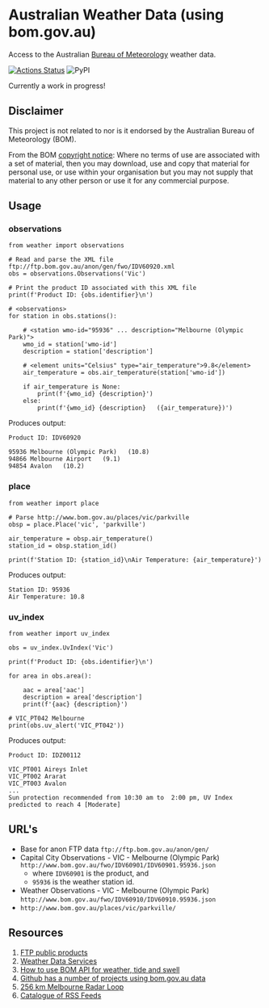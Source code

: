 # Australian Weather Data (using bom.gov.au)
Access to the Australian [Bureau of Meteorology](https://bom.gov.au/) weather data.

[![Actions Status](https://github.com/tonyallan/weather-au/workflows/weather-au-build/badge.svg)](https://github.com/tonyallan/weather-au/actions)
![PyPI](https://img.shields.io/pypi/v/weather-au)

Currently a work in progress!

## Disclaimer

This project is not related to nor is it endorsed by the Australian Bureau of Meteorology (BOM). 

From the BOM [copyright notice](http://reg.bom.gov.au/other/copyright.shtml): Where no terms of use are associated with a set of material, then you may download, use and copy that material for personal use, or use within your organisation but you may not supply that material to any other person or use it for any commercial purpose.

## Usage

### observations

```python3
from weather import observations

# Read and parse the XML file ftp://ftp.bom.gov.au/anon/gen/fwo/IDV60920.xml
obs = observations.Observations('Vic')

# Print the product ID associated with this XML file
print(f'Product ID: {obs.identifier}\n')

# <observations>
for station in obs.stations():

    # <station wmo-id="95936" ... description="Melbourne (Olympic Park)">
    wmo_id = station['wmo-id']                                  
    description = station['description']

    # <element units="Celsius" type="air_temperature">9.8</element>
    air_temperature = obs.air_temperature(station['wmo-id'])

    if air_temperature is None:
        print(f'{wmo_id} {description}')
    else:
        print(f'{wmo_id} {description}   ({air_temperature})')
```

Produces output:
```
Product ID: IDV60920

95936 Melbourne (Olympic Park)   (10.8)
94866 Melbourne Airport   (9.1)
94854 Avalon   (10.2)
```

### place

```python3
from weather import place

# Parse http://www.bom.gov.au/places/vic/parkville
obsp = place.Place('vic', 'parkville')

air_temperature = obsp.air_temperature()
station_id = obsp.station_id()

print(f'Station ID: {station_id}\nAir Temperature: {air_temperature}')
```

Produces output:
```
Station ID: 95936
Air Temperature: 10.8
```

### uv_index

```python3
from weather import uv_index

obs = uv_index.UvIndex('Vic')

print(f'Product ID: {obs.identifier}\n')

for area in obs.area():

    aac = area['aac']                                  
    description = area['description']
    print(f'{aac} {description}')

# VIC_PT042 Melbourne
print(obs.uv_alert('VIC_PT042'))
```

Produces output:
```
Product ID: IDZ00112

VIC_PT001 Aireys Inlet
VIC_PT002 Ararat
VIC_PT003 Avalon
...
Sun protection recommended from 10:30 am to  2:00 pm, UV Index predicted to reach 4 [Moderate]
```

## URL's

- Base for anon FTP data `ftp://ftp.bom.gov.au/anon/gen/`
- Capital City Observations - VIC - Melbourne (Olympic Park) `http://www.bom.gov.au/fwo/IDV60901/IDV60901.95936.json`
  - where `IDV60901` is the product, and
  - `95936` is the weather station id.
- Weather Observations - VIC - Melbourne (Olympic Park) `http://www.bom.gov.au/fwo/IDV60910/IDV60910.95936.json`
- `http://www.bom.gov.au/places/vic/parkville/`

## Resources

1. [FTP public products](http://www.bom.gov.au/catalogue/anon-ftp.shtml)
1. [Weather Data Services](http://www.bom.gov.au/catalogue/data-feeds.shtml)
1. [How to use BOM API for weather, tide and swell](https://stackoverflow.com/questions/39534018/how-to-use-bom-api-for-weather-tide-and-swell)
1. [Github has a number of projects using bom.gov.au data](https://github.com/search?q=bom.gov.au)
1. [256 km Melbourne Radar Loop](http://www.bom.gov.au/products/IDR022.loop.shtml)
1. [Catalogue of RSS Feeds](http://www.bom.gov.au/rss/)

